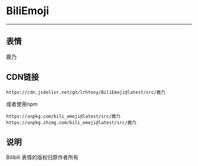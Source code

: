 # BiliEmoji
---
## 表情
鹿乃
## CDN链接
```
https://cdn.jsdelivr.net/gh/lrhtony/BiliEmoji@latest/src/鹿乃
```
或者使用npm
```
https://unpkg.com/bili_emoji@latest/src/鹿乃
https://unpkg.zhimg.com/bili_emoji@latest/src/鹿乃
```
## 说明
Bilibili 表情的版权归原作者所有
